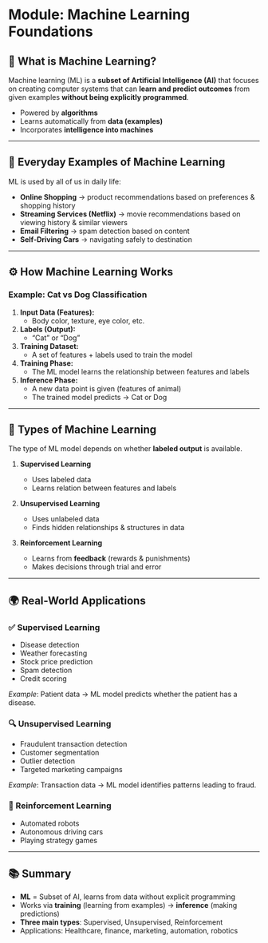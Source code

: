 # Module: Machine Learning Foundations

## 🤖 What is Machine Learning?
Machine learning (ML) is a **subset of Artificial Intelligence (AI)** that focuses on creating computer systems that can **learn and predict outcomes** from given examples **without being explicitly programmed**.  

- Powered by **algorithms**  
- Learns automatically from **data (examples)**  
- Incorporates **intelligence into machines**  

---

## 📌 Everyday Examples of Machine Learning
ML is used by all of us in daily life:  

- **Online Shopping** → product recommendations based on preferences & shopping history  
- **Streaming Services (Netflix)** → movie recommendations based on viewing history & similar viewers  
- **Email Filtering** → spam detection based on content  
- **Self-Driving Cars** → navigating safely to destination  

---

## ⚙️ How Machine Learning Works
### Example: Cat vs Dog Classification
1. **Input Data (Features):**  
   - Body color, texture, eye color, etc.  
2. **Labels (Output):**  
   - “Cat” or “Dog”  
3. **Training Dataset:**  
   - A set of features + labels used to train the model  
4. **Training Phase:**  
   - The ML model learns the relationship between features and labels  
5. **Inference Phase:**  
   - A new data point is given (features of animal)  
   - The trained model predicts → Cat or Dog  

---

## 🧩 Types of Machine Learning
The type of ML model depends on whether **labeled output** is available.

1. **Supervised Learning**  
   - Uses labeled data  
   - Learns relation between features and labels  

2. **Unsupervised Learning**  
   - Uses unlabeled data  
   - Finds hidden relationships & structures in data  

3. **Reinforcement Learning**  
   - Learns from **feedback** (rewards & punishments)  
   - Makes decisions through trial and error  

---

## 🌍 Real-World Applications
### ✅ Supervised Learning
- Disease detection  
- Weather forecasting  
- Stock price prediction  
- Spam detection  
- Credit scoring  

*Example*: Patient data → ML model predicts whether the patient has a disease.  

### 🔍 Unsupervised Learning
- Fraudulent transaction detection  
- Customer segmentation  
- Outlier detection  
- Targeted marketing campaigns  

*Example*: Transaction data → ML model identifies patterns leading to fraud.  

### 🤖 Reinforcement Learning
- Automated robots  
- Autonomous driving cars  
- Playing strategy games  

---

## 📚 Summary
- **ML** = Subset of AI, learns from data without explicit programming  
- Works via **training** (learning from examples) → **inference** (making predictions)  
- **Three main types**: Supervised, Unsupervised, Reinforcement  
- Applications: Healthcare, finance, marketing, automation, robotics  
